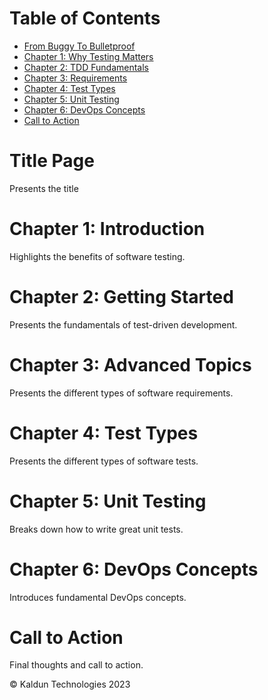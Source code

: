 # Table of Contents

- [From Buggy To Bulletproof](#title-page)
- [Chapter 1: Why Testing Matters](#ch01-why-testing-matters)
- [Chapter 2: TDD Fundamentals](#ch02-tdd-fundamentals)
- [Chapter 3: Requirements](#ch03-requirements)
- [Chapter 4: Test Types](#ch04-test-types)
- [Chapter 5: Unit Testing](#ch05-unit-tests)
- [Chapter 6: DevOps Concepts](#ch06-devops)
- [Call to Action](#call-to-action)

# Title Page
Presents the title

# Chapter 1: Introduction
Highlights the benefits of software testing.

# Chapter 2: Getting Started
Presents the fundamentals of test-driven development.

# Chapter 3: Advanced Topics
Presents the different types of software requirements.

# Chapter 4: Test Types
Presents the different types of software tests.

# Chapter 5: Unit Testing
Breaks down how to write great unit tests.

# Chapter 6: DevOps Concepts
Introduces fundamental DevOps concepts.

# Call to Action
Final thoughts and call to action.

&copy; Kaldun Technologies 2023
